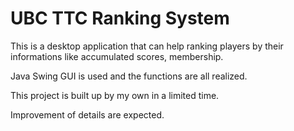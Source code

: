 # UBC TTC Ranking System

This is a desktop application that can help ranking players by their informations like accumulated scores, membership.

Java Swing GUI is used and the functions are all realized.

This project is built up by my own in a limited time.

Improvement of details are expected.
